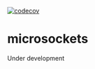 [![codecov](https://codecov.io/gh/ParkerD559/microsockets-py/branch/master/graph/badge.svg)](https://codecov.io/gh/ParkerD559/microsockets-py)

# microsockets

Under development
